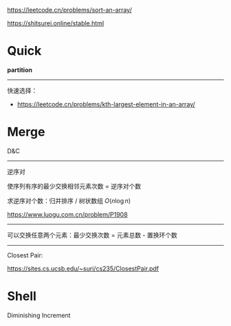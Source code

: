 https://leetcode.cn/problems/sort-an-array/

https://shitsurei.online/stable.html

# Quick

**partition**

---

快速选择：

- https://leetcode.cn/problems/kth-largest-element-in-an-array/

# Merge

D&C

---

逆序对

使序列有序的最少交换相邻元素次数 = 逆序对个数

求逆序对个数：归并排序 / 树状数组 $O(n \log n)$

https://www.luogu.com.cn/problem/P1908

---

可以交换任意两个元素：最少交换次数 = 元素总数 - 置换环个数

---

Closest Pair:

https://sites.cs.ucsb.edu/~suri/cs235/ClosestPair.pdf

# Shell

Diminishing Increment

